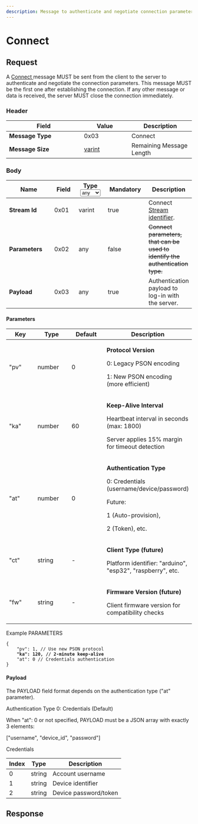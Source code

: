 ```yaml
---
description: Message to authenticate and negotiate connection parameters.
---
```


# Connect

## Request

A [Connect ](connect.md)message MUST be sent from the client to the server to authenticate and negotiate the connection parameters. This message MUST be the first one after establishing the connection. If any other message or data is received, the server MUST close the connection immediately.

### Header

<table><thead><tr><th width="187.33333333333331">Field</th><th width="113">Value</th><th>Description</th></tr></thead><tbody><tr><td><strong>Message Type</strong></td><td>0x03</td><td>Connect</td></tr><tr><td><strong>Message Size</strong></td><td><a href="../definitions.md#varint">varint</a></td><td>Remaining Message Length</td></tr></tbody></table>

### Body

<table><thead><tr><th width="154">Name</th><th width="80">Field</th><th width="87">Type<select><option value="ea193d2ddd7f48eca68a517c3f5feb01" label="any" color="blue"></option><option value="373c47abb07d42ea817dd87cd33c01bf" label="varint" color="blue"></option></select></th><th width="120" data-type="checkbox">Mandatory</th><th>Description</th></tr></thead><tbody><tr><td><strong>Stream Id</strong></td><td>0x01</td><td><span data-option="373c47abb07d42ea817dd87cd33c01bf">varint</span></td><td>true</td><td>Connect <a href="../definitions.md#stream-identifier">Stream identifier</a>.</td></tr><tr><td><strong>Parameters</strong></td><td>0x02</td><td><span data-option="ea193d2ddd7f48eca68a517c3f5feb01">any</span></td><td>false</td><td><del>Connect parameters, that can be used to identify the authentication type.</del></td></tr><tr><td><strong>Payload</strong></td><td>0x03</td><td><span data-option="ea193d2ddd7f48eca68a517c3f5feb01">any</span></td><td>true</td><td>Authentication payload to log-in with the server.</td></tr></tbody></table>

#### Parameters

<table><thead><tr><th width="96.26171875">Key</th><th width="100.109375">Type</th><th width="108.53125">Default</th><th>Description</th></tr></thead><tbody><tr><td>"pv"</td><td>number</td><td>0</td><td><p><strong>Protocol Version</strong></p><p>0: Legacy PSON encoding</p><p>1:  New PSON encoding (more efficient)</p></td></tr><tr><td>"ka"</td><td>number</td><td>60</td><td><p><strong>Keep-Alive Interval</strong></p><p>Heartbeat interval in seconds (max: 1800)</p><p>Server applies 15% margin for timeout detection</p></td></tr><tr><td>"at"</td><td>number</td><td>0</td><td><p><strong>Authentication Type</strong></p><p>0: Credentials (username/device/password)</p><p>Future: </p><p>1 (Auto-provision), </p><p>2 (Token), etc.</p></td></tr><tr><td>"ct"</td><td>string</td><td>-</td><td><p><strong>Client Type (future)</strong></p><p>Platform identifier: "arduino", "esp32", "raspberry", etc.</p></td></tr><tr><td>"fw"</td><td>string</td><td>-</td><td><p><strong>Firmware Version (future)</strong></p><p>Client firmware version for compatibility checks</p></td></tr></tbody></table>

Example PARAMETERS

<pre><code>{
    "pv": 1, // Use new PSON protocol
<strong>    "ka": 120, // 2-minute keep-alive
</strong>    "at": 0 // Credentials authentication
}
</code></pre>

#### Payload

The PAYLOAD field format depends on the authentication type ("at" parameter).

Authentication Type 0: Credentials (Default)

When "at": 0 or not specified, PAYLOAD must be a JSON array with exactly 3 elements:

\["username", "device\_id", "password"]

Credentials

| Index | Type   | Description           |
| ----- | ------ | --------------------- |
| 0     | string | Account username      |
| 1     | string | Device identifier     |
| 2     | string | Device password/token |

## Response

